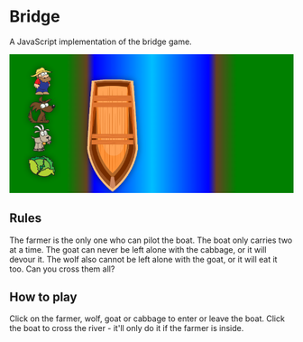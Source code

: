 # Bridge

A JavaScript implementation of the bridge game.

![bridge](screenshot.png)

## Rules

The farmer is the only one who can pilot the boat. The boat only carries two at a time. The goat can never be left alone with the cabbage, or it will devour it. The wolf also cannot be left alone with the goat, or it will eat it too. Can you cross them all?

## How to play

Click on the farmer, wolf, goat or cabbage to enter or leave the boat. Click the boat to cross the river - it'll only do it if the farmer is inside.
